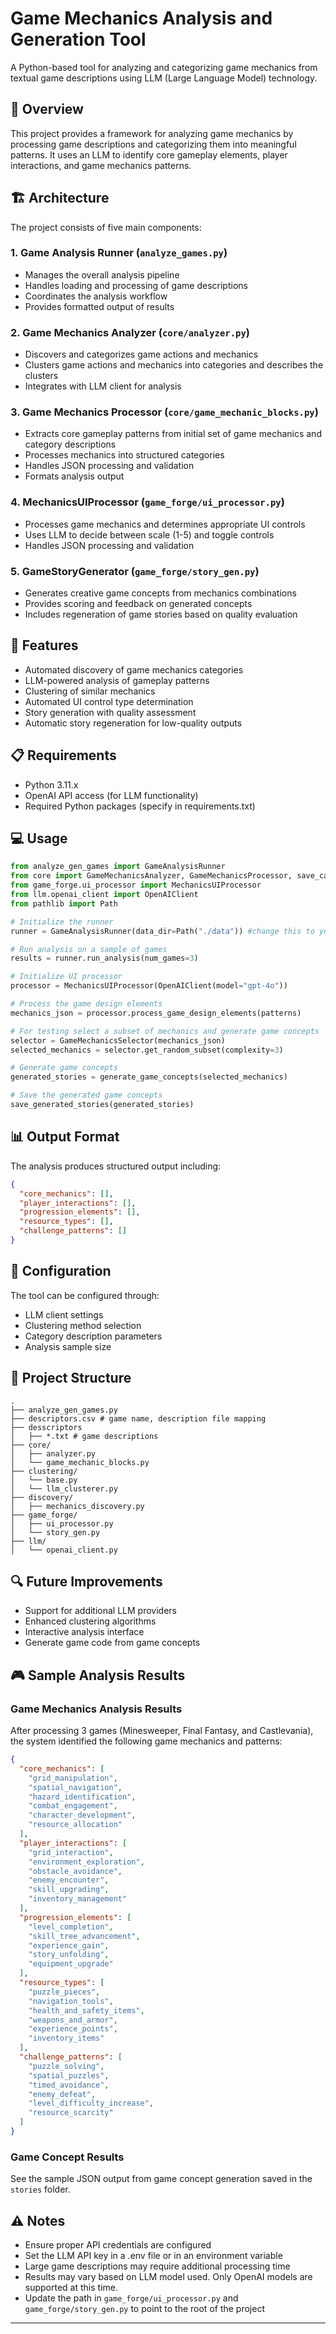 # Game Mechanics Analysis and Generation Tool

A Python-based tool for analyzing and categorizing game mechanics from textual game descriptions using LLM (Large Language Model) technology.

## 🎯 Overview

This project provides a framework for analyzing game mechanics by processing game descriptions and categorizing them into meaningful patterns. It uses an LLM to identify core gameplay elements, player interactions, and game mechanics patterns.

## 🏗️ Architecture

The project consists of five main components:

### 1. Game Analysis Runner (`analyze_games.py`)
- Manages the overall analysis pipeline
- Handles loading and processing of game descriptions  
- Coordinates the analysis workflow
- Provides formatted output of results

### 2. Game Mechanics Analyzer (`core/analyzer.py`) 
- Discovers and categorizes game actions and mechanics
- Clusters game actions and mechanics into categories and describes the clusters
- Integrates with LLM client for analysis

### 3. Game Mechanics Processor (`core/game_mechanic_blocks.py`)
- Extracts core gameplay patterns from initial set of game mechanics and category descriptions
- Processes mechanics into structured categories
- Handles JSON processing and validation
- Formats analysis output

### 4. MechanicsUIProcessor (`game_forge/ui_processor.py`)
- Processes game mechanics and determines appropriate UI controls
- Uses LLM to decide between scale (1-5) and toggle controls
- Handles JSON processing and validation

### 5. GameStoryGenerator (`game_forge/story_gen.py`)
- Generates creative game concepts from mechanics combinations
- Provides scoring and feedback on generated concepts
- Includes regeneration of game stories based on quality evaluation


## 🚀 Features

- Automated discovery of game mechanics categories
- LLM-powered analysis of gameplay patterns
- Clustering of similar mechanics
- Automated UI control type determination
- Story generation with quality assessment
- Automatic story regeneration for low-quality outputs

## 📋 Requirements

- Python 3.11.x
- OpenAI API access (for LLM functionality)
- Required Python packages (specify in requirements.txt)

## 💻 Usage

```python
from analyze_gen_games import GameAnalysisRunner
from core import GameMechanicsAnalyzer, GameMechanicsProcessor, save_category_descriptions
from game_forge.ui_processor import MechanicsUIProcessor
from llm.openai_client import OpenAIClient
from pathlib import Path

# Initialize the runner
runner = GameAnalysisRunner(data_dir=Path("./data")) #change this to your csv path

# Run analysis on a sample of games
results = runner.run_analysis(num_games=3)

# Initialize UI processor
processor = MechanicsUIProcessor(OpenAIClient(model="gpt-4o"))

# Process the game design elements
mechanics_json = processor.process_game_design_elements(patterns)

# For testing select a subset of mechanics and generate game concepts
selector = GameMechanicsSelector(mechanics_json)
selected_mechanics = selector.get_random_subset(complexity=3)

# Generate game concepts
generated_stories = generate_game_concepts(selected_mechanics)

# Save the generated game concepts
save_generated_stories(generated_stories)
```

## 📊 Output Format

The analysis produces structured output including:

```json
{
  "core_mechanics": [],
  "player_interactions": [],
  "progression_elements": [],
  "resource_types": [],
  "challenge_patterns": []
}
```

## 🔧 Configuration

The tool can be configured through:
- LLM client settings
- Clustering method selection
- Category description parameters
- Analysis sample size

## 📁 Project Structure

```
.
├── analyze_gen_games.py
├── descriptors.csv # game name, description file mapping
├── desscriptors
│   ├── *.txt # game descriptions
├── core/
│   ├── analyzer.py
│   └── game_mechanic_blocks.py
├── clustering/
│   └── base.py
│   └── llm_clusterer.py
├── discovery/
│   ├── mechanics_discovery.py
├── game_forge/
│   ├── ui_processor.py
│   └── story_gen.py
├── llm/
│   └── openai_client.py

```


## 🔍 Future Improvements

- Support for additional LLM providers
- Enhanced clustering algorithms
- Interactive analysis interface
- Generate game code from game concepts
## 🎮 Sample Analysis Results

### Game Mechanics Analysis Results

After processing 3 games (Minesweeper, Final Fantasy, and Castlevania), the system identified the following game mechanics and patterns:

```json
{
  "core_mechanics": [
    "grid_manipulation",
    "spatial_navigation",
    "hazard_identification",
    "combat_engagement",
    "character_development",
    "resource_allocation"
  ],
  "player_interactions": [
    "grid_interaction",
    "environment_exploration",
    "obstacle_avoidance",
    "enemy_encounter",
    "skill_upgrading",
    "inventory_management"
  ],
  "progression_elements": [
    "level_completion",
    "skill_tree_advancement",
    "experience_gain",
    "story_unfolding",
    "equipment_upgrade"
  ],
  "resource_types": [
    "puzzle_pieces",
    "navigation_tools",
    "health_and_safety_items",
    "weapons_and_armor",
    "experience_points",
    "inventory_items"
  ],
  "challenge_patterns": [
    "puzzle_solving",
    "spatial_puzzles",
    "timed_avoidance",
    "enemy_defeat",
    "level_difficulty_increase",
    "resource_scarcity"
  ]
}
```

### Game Concept Results
See the sample JSON output from game concept generation saved in the `stories` folder.

## ⚠️ Notes

- Ensure proper API credentials are configured
- Set the LLM API key in a .env file or in an environment variable
- Large game descriptions may require additional processing time
- Results may vary based on LLM model used. Only OpenAI models are supported at this time.
- Update the path in `game_forge/ui_processor.py` and `game_forge/story_gen.py` to point to the root of the project
---
